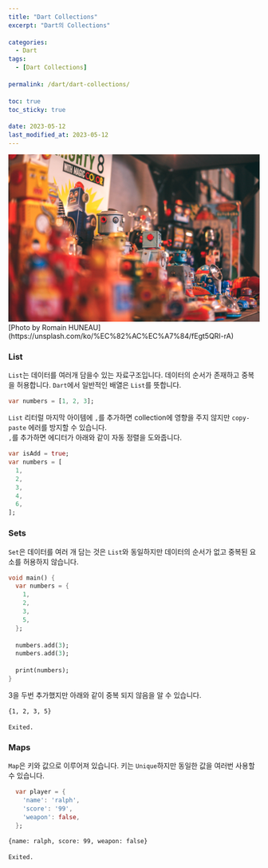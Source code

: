 ```yaml
---
title: "Dart Collections"
excerpt: "Dart의 Collections"

categories:
  - Dart
tags:
  - [Dart Collections]

permalink: /dart/dart-collections/

toc: true
toc_sticky: true

date: 2023-05-12
last_modified_at: 2023-05-12
---
```

<img src="/assets/images/posts_img/dart/romain-huneau-fEgt5QRI-rA-unsplash.jpg" width="600">
[Photo by Romain HUNEAU](https://unsplash.com/ko/%EC%82%AC%EC%A7%84/fEgt5QRI-rA)

### List
`List`는 데이터를 여러개 담을수 있는 자료구조입니다. 데이터의 순서가 존재하고 중복을 허용합니다.
`Dart`에서 일반적인 배열은 `List`를 뜻합니다.   


``` dart
var numbers = [1, 2, 3];
```


`List` 리터럴 마지막 아이템에 `,`를 추가하면 collection에 영향을 주지 않지만 `copy-paste` 에러를 방지할 수 있습니다.  
`,`를 추가하면 에디터가 아래와 같이 자동 정렬을 도와줍니다.  


``` dart
var isAdd = true;
var numbers = [
  1,
  2,
  3,
  4,
  6,
];
```

### Sets
`Set`은 데이터를 여러 개 담는 것은  `List`와 동일하지만 데이터의 순서가 없고 중복된 요소를 허용하지 않습니다.  


``` dart
void main() {
  var numbers = {
    1,
    2,
    3,
    5,
  };

  numbers.add(3);
  numbers.add(3);

  print(numbers);
}
```

3을 두번 추가했지만 아래와 같이 중복 되지 않음을 알 수 있습니다.   


```
{1, 2, 3, 5}

Exited.
```

### Maps
`Map`은 키와 값으로 이루어져 있습니다. 키는 `Unique`하지만 동일한 값을 여러번 사용할 수 있습니다.   


``` dart
  var player = {
    'name': 'ralph',
    'score': '99',
    'weapon': false,
  };

```
  
  
```
{name: ralph, score: 99, weapon: false}

Exited.
```
